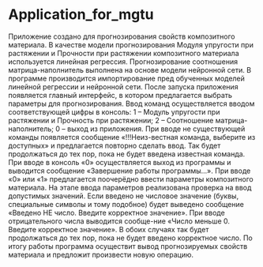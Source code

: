# Application_for_mgtu
Приложение создано для прогнозирования свойств композитного материала.
В качестве модели прогнозирования Модуля упругости при растяжении и Прочности при растяжении композитного материала используется линейная регрессия. 
Прогнозирование соотношения матрица-наполнитель выполнена на основе модели нейронной сети.
В программе производится импортирование пред обученных моделей линейной регрессии и нейронной сети.
После запуска приложения появляется главный интерфейс, в котором предлагается выбрать параметры для прогнозирования.
Ввод команд осуществляется вводом соответствующей цифры в консоль:
1 – Модуль упругости при растяжении и Прочность при растяжении;
2 – Соотношение матрица-наполнитель;
0 – выход из приложения.
При вводе не существующей команды появляется сообщение «!!!Неиз-вестная команда, выберите из доступных» и предлагается повторно сделать ввод. 
Так будет продолжаться до тех пор, пока не будет введена известная команда.
При вводе в консоль «0» осуществляется выход из программы и выводится сообщение «Завершение работы программы...».
При вводе «0» или «1» предлагается поочерёдно ввести параметры композитного материала.
На этапе ввода параметров реализована проверка на ввод допустимых значений. Если введено не числовое значение (буквы, специальные символы и тому подобное) 
будет выведено сообщение «Введено НЕ число. Введите корректное значение». При вводе отрицательного числа выводится сообще-ние «Число меньше 0. 
Введите корректное значение». В обоих случаях так будет продолжаться до тех пор, пока не будет введено корректное число.
По итогу работы программа осуществит вывод прогнозируемых свойств материала и предложит произвести новую операцию.
